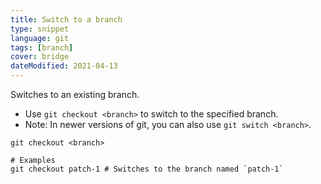 ```yaml
---
title: Switch to a branch
type: snippet
language: git
tags: [branch]
cover: bridge
dateModified: 2021-04-13
---
```


Switches to an existing branch.

- Use `git checkout <branch>` to switch to the specified branch.
- Note: In newer versions of git, you can also use `git switch <branch>`.

```shell
git checkout <branch>

# Examples
git checkout patch-1 # Switches to the branch named `patch-1`
```
